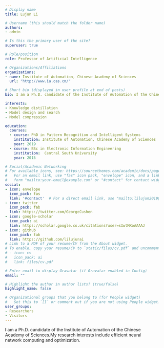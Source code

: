 ```yaml
---
# Display name
title: Lujun Li

# Username (this should match the folder name)
authors:
- admin

# Is this the primary user of the site?
superuser: true

# Role/position
role: Professor of Artificial Intelligence

# Organizations/Affiliations
organizations:
- name: Institute of Automation, Chinese Academy of Sciences
  url: "http://www.ia.cas.cn/"

# Short bio (displayed in user profile at end of posts)
bio: I am a Ph.D. candidate of the Institute of Automation of the Chinese Academy of Sciences.My research interests include efficient neural network computing and optimization.

interests:
- Knowledge distillation
- Model design and search
- Model compression 

education:
  courses:
  - course: PhD in Pattern Recognition and Intelligent Systems
    institution: Institute of Automation, Chinese Academy of Sciences
    year: 2019
  - course: BSc in Electronic Information Engineering
    institution:  Central South University
    year: 2015

# Social/Academic Networking
# For available icons, see: https://sourcethemes.com/academic/docs/page-builder/#icons
#   For an email link, use "fas" icon pack, "envelope" icon, and a link in the
#   form "mailto:your-email@example.com" or "#contact" for contact widget.
social:
- icon: envelope
  icon_pack: fas
  link: '#contact'  # For a direct email link, use "mailto:lilujun2019@ia.ac.cn"
- icon: twitter
  icon_pack: fab
  link: https://twitter.com/GeorgeCushen
- icon: google-scholar
  icon_pack: ai
  link: https://scholar.google.co.uk/citations?user=sIwtMXoAAAAJ
- icon: github
  icon_pack: fab
  link: https://github.com/lilujunai
# Link to a PDF of your resume/CV from the About widget.
# To enable, copy your resume/CV to `static/files/cv.pdf` and uncomment the lines below.
# - icon: cv
#   icon_pack: ai
#   link: files/cv.pdf

# Enter email to display Gravatar (if Gravatar enabled in Config)
email: ""

# Highlight the author in author lists? (true/false)
highlight_name: false

# Organizational groups that you belong to (for People widget)
#   Set this to `[]` or comment out if you are not using People widget.
user_groups:
- Researchers
- Visitors
---
```


I am a Ph.D. candidate of the Institute of Automation of the Chinese Academy of Sciences.My research interests include efficient neural network computing and optimization.
